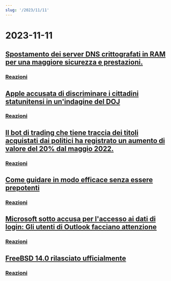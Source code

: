 ```yaml
---
slug: '/2023/11/11'
---
```


# 2023-11-11

## [Spostamento dei server DNS crittografati in RAM per una maggiore sicurezza e prestazioni.](https://mullvad.net/en/blog/moving-our-encrypted-dns-servers-to-run-in-ram)

### [Reazioni](https://news.ycombinator.com/item?id=38217355)

## [Apple accusata di discriminare i cittadini statunitensi in un'indagine del DOJ](https://arstechnica.com/tech-policy/2023/11/apple-discriminated-against-us-citizens-in-hiring-doj-says/)

### [Reazioni](https://news.ycombinator.com/item?id=38224950)

## [Il bot di trading che tiene traccia dei titoli acquistati dai politici ha registrato un aumento di valore del 20% dal maggio 2022.](https://www.threads.net/@quiverquantitative/post/CzcB-Gsgqow)

### [Reazioni](https://news.ycombinator.com/item?id=38226404)

## [Come guidare in modo efficace senza essere prepotenti](https://www.jeffwofford.com/?p=2089)

### [Reazioni](https://news.ycombinator.com/item?id=38224245)

## [Microsoft sotto accusa per l'accesso ai dati di login: Gli utenti di Outlook facciano attenzione](https://www.heise.de/news/Microsoft-lays-hands-on-login-data-Beware-of-the-new-Outlook-9358925.html)

### [Reazioni](https://news.ycombinator.com/item?id=38219568)

## [FreeBSD 14.0 rilasciato ufficialmente](https://lists.freebsd.org/archives/dev-commits-src-all/2023-November/033349.html)

### [Reazioni](https://news.ycombinator.com/item?id=38219578)

<head>
  <meta property="og:title" content="Spostamento dei server DNS crittografati in RAM per una maggiore sicurezza e prestazioni." />
  <meta property="og:type" content="website" />
  <meta property="og:image" content="https://og.cho.sh/api/og/?title=Spostamento%20dei%20server%20DNS%20crittografati%20in%20RAM%20per%20una%20maggiore%20sicurezza%20e%20prestazioni.&subheading=sabato%2011%20novembre%202023%3A%20Riassunto%20di%20Hacker%20News" />
</head>
